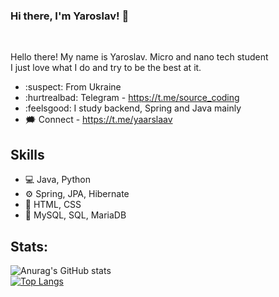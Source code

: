 ### Hi there, I'm Yaroslav! 👋
<br />

Hello there! My name is Yaroslav. Micro and nano tech student <br />
I just love what I do and try to be the best at it.

- :suspect: From Ukraine
- :hurtrealbad: Telegram - https://t.me/source_coding
- :feelsgood: I study backend, Spring and Java mainly
- :right_anger_bubble: Connect - https://t.me/yaarslaav

## Skills
- :computer: Java, Python
- ⚙️ Spring, JPA, Hibernate
- :art: HTML, CSS
- :floppy_disk: MySQL, SQL, MariaDB

## Stats:  

![Anurag's GitHub stats](https://github-readme-stats.vercel.app/api?username=Serwios)
<br />
[![Top Langs](https://github-readme-stats.vercel.app/api/top-langs/?username=serwios&layout=compact)](https://github.com/serwios/github-readme-stats)


